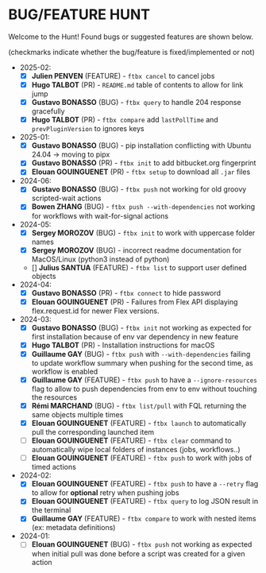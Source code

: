 # BUG/FEATURE HUNT

Welcome to the Hunt! Found bugs or suggested features are shown below.

(checkmarks indicate whether the bug/feature is fixed/implemented or not)

- 2025-02:
  - [x] **Julien PENVEN** (FEATURE) - `ftbx cancel` to cancel jobs
  - [x] **Hugo TALBOT** (PR) - `README.md` table of contents to allow for link jump 
  - [x] **Gustavo BONASSO** (BUG) - `ftbx query` to handle 204 response gracefully
  - [x] **Hugo TALBOT** (PR) - `ftbx compare` add `lastPollTime` and `prevPluginVersion` to ignores keys
- 2025-01:
  - [x] **Gustavo BONASSO** (BUG) - pip installation conflicting with Ubuntu 24.04 -> moving to pipx
  - [x] **Gustavo BONASSO** (PR) - `ftbx init` to add bitbucket.org fingerprint
  - [x] **Elouan GOUINGUENET** (PR) - `ftbx setup` to download all `.jar` files
- 2024-06:
  - [x] **Gustavo BONASSO** (BUG) - `ftbx push` not working for old groovy scripted-wait actions
  - [x] **Bowen ZHANG** (BUG) - `ftbx push --with-dependencies` not working for workflows with wait-for-signal actions
- 2024-05:
  - [x] **Sergey MOROZOV** (BUG) - `ftbx init` to work with uppercase folder names
  - [x] **Sergey MOROZOV** (BUG) - incorrect readme documentation for MacOS/Linux (python3 instead of python)
  - [] **Julius SANTUA** (FEATURE) - `ftbx list` to support user defined objects
- 2024-04:
  - [x] **Gustavo BONASSO** (PR) - `ftbx connect` to hide password
  - [x] **Elouan GOUINGUENET** (PR) - Failures from Flex API displaying flex.request.id for newer Flex versions.
- 2024-03:  
  - [x] **Gustavo BONASSO** (BUG) - `ftbx init` not working as expected for first installation because of env var dependency in new feature
  - [x] **Hugo TALBOT** (PR) - Installation instructions for macOS  
  - [x] **Guillaume GAY** (BUG) - `ftbx push` with `--with-dependencies` failing to update workflow summary when pushing for the second time, as workflow is enabled  
  - [x] **Guillaume GAY** (FEATURE) - `ftbx push` to have a `--ignore-resources` flag to allow to push dependencies from env to env without touching the resources  
  - [x] **Rémi MARCHAND** (BUG) - `ftbx list/pull` with FQL returning the same objects multiple times  
  - [x] **Elouan GOUINGUENET** (FEATURE) - `ftbx launch` to automatically pull the corresponding launched item  
  - [ ] **Elouan GOUINGUENET** (FEATURE) - `ftbx clear` command to automatically wipe local folders of instances (jobs, workflows..)  
  - [ ] **Elouan GOUINGUENET** (FEATURE) - `ftbx push` to work with jobs of timed actions  
- 2024-02:  
  - [x] **Elouan GOUINGUENET** (FEATURE) - `ftbx push` to have a `--retry` flag to allow for **optional** retry when pushing jobs  
  - [x] **Elouan GOUINGUENET** (FEATURE) - `ftbx query` to log JSON result in the terminal  
  - [x] **Guillaume GAY** (FEATURE) - `ftbx compare` to work with nested items (ex: metadata definitions)  
- 2024-01:  
  - [ ] **Elouan GOUINGUENET** (BUG) - `ftbx push` not working as expected when initial pull was done before a script was created for a given action  

